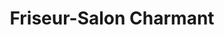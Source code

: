 ---
title: "Friseur-Salon Charmant"
url: /hohenstein-ernstthal/friseur-salon-charmant/
shop: Friseur
---